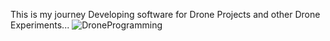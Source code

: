 This is my journey Developing software for Drone Projects and other Drone Experiments... 
<img src="http://blogrepo.blob.core.windows.net/images/drone garage programacion.png" alt="DroneProgramming" /> 




